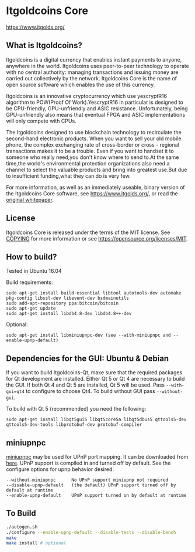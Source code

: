 Itgoldcoins Core 
=====================================

https://www.itgolds.org/

What is Itgoldcoins?
----------------

Itgoldcoins is a digital currency that enables instant payments to
anyone, anywhere in the world. Itgoldcoins uses peer-to-peer technology to operate
with no central authority: managing transactions and issuing money are carried
out collectively by the network. Itgoldcoins Core is the name of open source
software which enables the use of this currency.

Itgoldcoins is an innovative cryptocurrency which use yescryptR16 algorithm to POW(Proof Of Work).YescryptR16 in particular is designed to be CPU-friendly, GPU-unfriendly and ASIC resistance. Unfortunately, being GPU-unfriendly also means that eventual FPGA and ASIC implementations will only compete with CPUs.

The Itgoldcoins designed to use blockchain technology to recirculate the second-hand electronic products. When you want to sell your old mobile phone, the complex exchanging rate of cross-border or cross - regional transactions makes it to be a trouble. Even if you want to handset it to someone who really need,you don't know where to send to.At the same time,the world's environmental protection organizations also need a channel to select the valuable products and bring into greatest use.But due to insufficient funding,what they can do is very few.

For more information, as well as an immediately useable, binary version of
the Itgoldcoins Core software, see https://www.itgolds.org/, or read the
[original whitepaper](https://www.itgolds.org/itgc%E7%99%BD%E7%9A%AE%E4%B9%A6%E4%BA%9A%E5%A4%AA%E5%8C%BA%E7%A4%BE%E5%8C%BA%E4%BF%AE%E8%AE%A2%E7%89%88.pdf).

License
-------

Itgoldcoins Core is released under the terms of the MIT license. See [COPYING](COPYING) for more
information or see https://opensource.org/licenses/MIT.

How to build?
-------------
Tested in Ubuntu 16.04

Build requirements:

    sudo apt-get install build-essential libtool autotools-dev automake pkg-config libssl-dev libevent-dev bsdmainutils 
    sudo add-apt-repository ppa:bitcoin/bitcoin
    sudo apt-get update
    sudo apt-get install libdb4.8-dev libdb4.8++-dev

Optional:

    sudo apt-get install libminiupnpc-dev (see --with-miniupnpc and --enable-upnp-default)

Dependencies for the GUI: Ubuntu & Debian
-----------------------------------------

If you want to build Itgoldcoins-Qt, make sure that the required packages for Qt development
are installed. Either Qt 5 or Qt 4 are necessary to build the GUI.
If both Qt 4 and Qt 5 are installed, Qt 5 will be used. Pass `--with-gui=qt4` to configure to choose Qt4.
To build without GUI pass `--without-gui`.

To build with Qt 5 (recommended) you need the following:

    sudo apt-get install libqt5gui5 libqt5core5a libqt5dbus5 qttools5-dev qttools5-dev-tools libprotobuf-dev protobuf-compiler

miniupnpc
---------

[miniupnpc](http://miniupnp.free.fr/) may be used for UPnP port mapping.  It can be downloaded from [here](
http://miniupnp.tuxfamily.org/files/).  UPnP support is compiled in and
turned off by default.  See the configure options for upnp behavior desired:

	--without-miniupnpc      No UPnP support miniupnp not required
	--disable-upnp-default   (the default) UPnP support turned off by default at runtime
	--enable-upnp-default    UPnP support turned on by default at runtime

To Build
---------------------

```bash
./autogen.sh
./configure --enable-upnp-default --disable-tests --disable-bench
make
make install # optional
```
